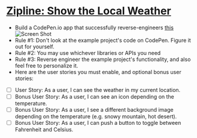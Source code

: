 [example]: http://codepen.io/AdventureBear/full/yNBJRj
[zipline]: http://freecodecamp.com/challenges/zipline-show-the-local-weather
[screenshot]: https://i.imgur.com/R6IKGWc.jpg

# [Zipline: Show the Local Weather][zipline]
- Build a CodePen.io app that successfully reverse-engineers [this][example] ![Screen Shot][screenshot]
- Rule #1: Don't look at the example project's code on CodePen. Figure it out for yourself.
- Rule #2: You may use whichever libraries or APIs you need
- Rule #3: Reverse engineer the example project's functionality, and also feel free to personalize it.
- Here are the user stories you must enable, and optional bonus user stories:
- [ ] User Story: As a user, I can see the weather in my current location.
- [ ] Bonus User Story: As a user, I can see an icon depending on the temperature.
- [ ] Bonus User Story: As a user, I see a different background image depending on the temperature (e.g. snowy mountain, hot desert).
- [ ] Bonus User Story: As a user, I can push a button to toggle between Fahrenheit and Celsius.
